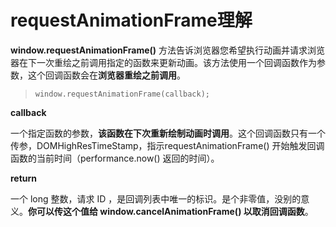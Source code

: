 # requestAnimationFrame理解

**window.requestAnimationFrame()** 方法告诉浏览器您希望执行动画并请求浏览器在下一次重绘之前调用指定的函数来更新动画。该方法使用一个回调函数作为参数，这个回调函数会在**浏览器重绘之前调用**。

> ```
> window.requestAnimationFrame(callback);
> ```

**callback**

一个指定函数的参数，**该函数在下次重新绘制动画时调用**。这个回调函数只有一个传参，DOMHighResTimeStamp，指示requestAnimationFrame() 开始触发回调函数的当前时间（performance.now() 返回的时间）。

**return**

一个 long 整数，请求 ID ，是回调列表中唯一的标识。是个非零值，没别的意义。**你可以传这个值给 window.cancelAnimationFrame() 以取消回调函数**。

